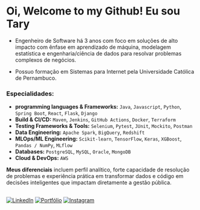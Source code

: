 # Oi, Welcome to my Github! Eu sou Tary 

- Engenheiro de Software há 3 anos com foco em soluções de alto impacto com ênfase em aprendizado de máquina, modelagem estatística e engenharia/ciência de dados para resolvar problemas complexos de negócios. 

- Possuo formação em Sistemas para Internet pela Universidade Católica de Pernambuco.

### Especialidades:

- **programming languages & Frameworks:** ``Java``, ``Javascript``, ``Python``, ``Spring Boot``, ``React``, ``Flask``, ``Django``
- **Build & CI/CD:** ``Maven``, ``Jenkins``, ``GitHub Actions``, ``Docker``, ``Terraform``
- **Testing Frameworks & Tools:** ``Selenium``, ``Pytest``, ``JUnit``, ``Mockito``, ``Postman``
- **Data Engineering:** ``Apache Spark``, ``BigQuery``, ``Redshift``
- **MLOps/ML Engineering:** ``Scikit-learn``, ``TensorFlow``, ``Keras``, ``XGBoost``, ``Pandas / NumPy``, ``MLflow``
- **Databases:** ``PostgreSQL``, ``MySQL``, ``Oracle``, ``MongoDB``
- **Cloud & DevOps:** ``AWS``


**Meus diferenciais** incluem perfil analítico, forte capacidade de resolução de problemas e experiência prática em transformar dados e código em decisões inteligentes que impactam diretamente a gestão pública.





##


[![LinkedIn](https://img.shields.io/badge/LinkedIn-0077B5?style=for-the-badge&logo=linkedin&logoColor=white)](https://www.linkedin.com/in/tn-junior/) [![Portfólio](https://img.shields.io/badge/Portf%C3%B3lio-000000?style=for-the-badge&logo=vercel&logoColor=white)](https://port9.vercel.app/) [![Instagram](https://img.shields.io/badge/Instagram-E4405F?style=for-the-badge&logo=instagram&logoColor=white)](https://www.instagram.com/taryjunioor)






